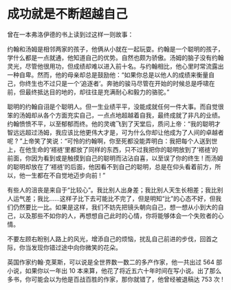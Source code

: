 # 成功就是不断超越自己

曾在一本弗洛伊德的书上读到过这样一则故事： 


约翰和汤姆是相邻两家的孩子，他俩从小就在一起玩耍。约翰是一个聪明的孩子，学什么都是一点就通，他知道自己的优势。自然也颇为骄傲。汤姆的脑子没有约翰灵光，尽管他很用功，但成绩却难以进入前十名。与约翰相比，他心里时常流露出一种自卑。然而，他的母亲却总是鼓励他：“如果你总是以他人的成绩来衡量自己，你终生也不过只是一个‘追逐者’。奔驰的骏马尽管在开始的时候总是呼啸在前，但最终抵达目的地的，却往往是充满耐心和毅力的骆驼。” 

聪明的约翰自诩是个聪明人。但一生业绩平平，没能成就任何一件大事。而自觉很笨的汤姆却从各个方面充实自己，一点点地超越着自我，最终成就了非凡的业绩。约翰愤愤不平，以至郁郁而终。他的灵魂飞到了天堂后，质问上帝：“我的聪明才智远远超过汤姆，我应该比他更伟大才是，可为什么你却让他成为了人间的卓越者呢 ? ”上帝笑了笑说：“可怜的约翰啊，你至死都没能弄明白：我把每个人送到世上，在他生命的‘褡裢’里都放了同样的东西，只不过我把你的聪明放到了‘褡裢’的前面，你因为看到或是触摸到自己的聪明而沾沾自喜，以至误了你的终生 ! 而汤姆的聪明却放在了‘褡裢’的后面，他因看不到自己的聪明，总是在仰头看着前方，所以，他一生都在不自觉地迈步向前 ! ” 

有些人的沮丧是来自于“比较心”。我比别人出身差；我比别人天生长相差；我比别人运气差；我比……这样子比下去可能比不完了，但是明知“比”的心态不好，但我们仍然要比一比。如果是这样，我们不妨先把镜头朝向自己，想一想从小到大的自己，以及那些不如你的人，再想想自己此时的心情，你将能够体会一个失败者的心情。 

不要左顾右盼别人路上的风光，增添自己的烦恼，扰乱自己前进的步伐，回首之际，你当发现你错过途中向你微笑的花朵。 

英国作家约翰·克莱斯，可以说是全世界数一数二的多产作家，他一共出过 564 部小说，如果你以一年出 10 本来算，他花了将近五六十年时间在写小说。出了那么多书，你可能会以为他是百战百胜的作家，那你就错了，他曾经被退稿达 753 次 !
  